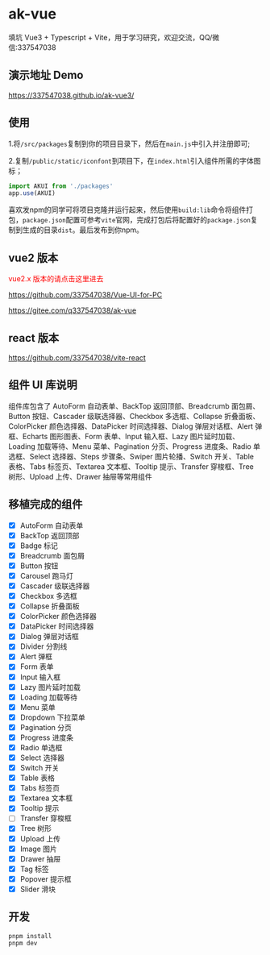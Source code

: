 # ak-vue

填坑 Vue3 + Typescript + Vite，用于学习研究，欢迎交流，QQ/微信:337547038

## 演示地址 Demo

https://337547038.github.io/ak-vue3/

## 使用

1.将`/src/packages`复制到你的项目目录下，然后在`main.js`中引入并注册即可;

2.复制`/public/static/iconfont`到项目下，在`index.html`引入组件所需的字体图标；

```javascript
import AKUI from './packages'
app.use(AKUI)
```

喜欢发npm的同学可将项目克隆并运行起来，然后使用`build:lib`命令将组件打包，`package.json`配置可参考`vite`官网，完成打包后将配置好的`package.json`复制到生成的目录`dist`。最后发布到你npm。

## vue2 版本

<font color="#f00">vue2.x 版本的请点击这里进去</font>

https://github.com/337547038/Vue-UI-for-PC

https://gitee.com/q337547038/ak-vue

## react 版本

https://github.com/337547038/vite-react

## 组件 UI 库说明

组件库包含了 AutoForm 自动表单、BackTop 返回顶部、Breadcrumb 面包屑、 Button 按钮、Cascader 级联选择器、Checkbox 多选框、Collapse 折叠面板、ColorPicker
颜色选择器、DataPicker 时间选择器、Dialog 弹层对话框、Alert 弹框、Echarts 图形图表、Form 表单、Input 输入框、Lazy 图片延时加载、Loading 加载等待、Menu 菜单、Pagination
分页、Progress 进度条、Radio 单选框、Select 选择器、Steps 步骤条、Swiper 图片轮播、Switch 开关、Table 表格、Tabs 标签页、Textarea 文本框、Tooltip 提示、Transfer
穿梭框、Tree 树形、Upload 上传、Drawer 抽屉等常用组件

## 移植完成的组件

- [x] AutoForm 自动表单
- [x] BackTop 返回顶部
- [x] Badge 标记
- [x] Breadcrumb 面包屑
- [x] Button 按钮
- [x] Carousel 跑马灯
- [x] Cascader 级联选择器
- [x] Checkbox 多选框
- [x] Collapse 折叠面板
- [x] ColorPicker 颜色选择器
- [x] DataPicker 时间选择器
- [x] Dialog 弹层对话框
- [x] Divider 分割线
- [x] Alert 弹框
- [x] Form 表单
- [x] Input 输入框
- [x] Lazy 图片延时加载
- [x] Loading 加载等待
- [x] Menu 菜单
- [x] Dropdown 下拉菜单
- [x] Pagination 分页
- [x] Progress 进度条
- [x] Radio 单选框
- [x] Select 选择器
- [x] Switch 开关
- [x] Table 表格
- [x] Tabs 标签页
- [x] Textarea 文本框
- [x] Tooltip 提示
- [ ] Transfer 穿梭框
- [x] Tree 树形
- [x] Upload 上传
- [x] Image 图片
- [x] Drawer 抽屉
- [x] Tag 标签
- [x] Popover 提示框
- [x] Slider 滑块

## 开发

```shell
pnpm install
pnpm dev
```
